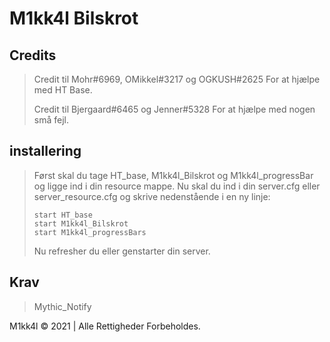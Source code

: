 # M1kk4l Bilskrot

## Credits
> Credit til Mohr#6969, OMikkel#3217 og OGKUSH#2625 For at hjælpe med HT Base. 
>
> Credit til Bjergaard#6465 og Jenner#5328 For at hjælpe med nogen små fejl.

## installering
> Først skal du tage HT_base, M1kk4l_Bilskrot og M1kk4l_progressBar og ligge ind i din resource mappe.
> Nu skal du ind i din server.cfg eller server_resource.cfg og skrive nedenstående i en ny linje:
>```
>start HT_base
>start M1kk4l_Bilskrot
>start M1kk4l_progressBars
>```
>
>Nu refresher du eller genstarter din server.
>

## Krav
> Mythic_Notify

M1kk4l © 2021 | Alle Rettigheder Forbeholdes.
